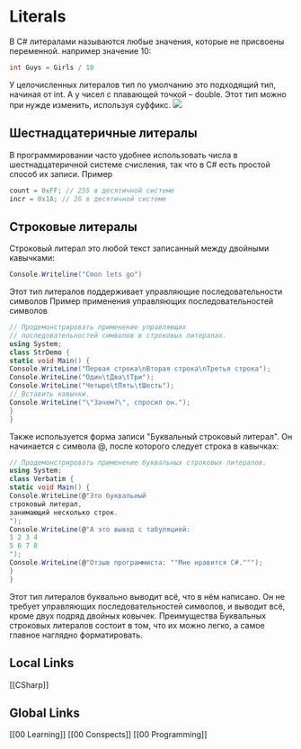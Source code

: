 # Literals

В C# литералами называются любые значения, которые не присвоены переменной. например значение 10:
```csharp
int Guys = Girls / 10 
```
У целочисленных литералов тип по умолчанию это подходящий тип, начиная от int. А у чисел с плавающей точкой – double.
Этот тип можно при нужде изменить, используя суффикс. 
![](https://forum.itvdn.com/uploads/default/original/1X/694818a6593b4d22697c0374d9a866c2591e852d.jpeg)
## Шестнадцатеричные литералы 
В программировании часто удобнее использовать числа в шестнадцатеричной системе счисления, так что в C# есть простой способ их записи.
Пример
```csharp
count = 0xFF; // 255 в десятичной системе
incr = 0x1A; // 26 в десятичной системе
```
## Строковые литералы 
Строковый литерал это любой текст записанный между двойными кавычками:
```csharp
Console.Writeline("Cmon lets go")
```
Этот тип литералов поддерживает управляющие последовательности символов
Пример применения управляющих последовательностей символов
```csharp 
// Продемонстрировать применение управляющих
// последовательностей символов в строковых литералах.
using System;
class StrDemo {
static void Main() {
Console.WriteLine("Первая строка\nВторая строка\nТретья строка");
Console.WriteLine("Один\tДва\tТри");
Console.WriteLine("Четыре\tПять\tШесть");
// Вставить кавычки.
Console.WriteLine("\"3ачем?\", спросил он.");
}
}
```
Также используется форма записи "Буквальный строковый литерал". Он начинается с символа @, после которого следует строка в кавычках:
```csharp 
// Продемонстрировать применение буквальных строковых литералов.
using System;
class Verbatim {
static void Main() {
Console.WriteLine(@"Это буквальный
строковый литерал,
занимающий несколько строк.
");
Console.WriteLine(@"А это вывод с табуляцией:
1 2 3 4
5 6 7 8
");
Console.WriteLine(@"Отзыв программиста: ""Мне нравится С#.""");
}
}
```
Этот тип литералов буквально выводит всё, что в нём написано. Он не требует управляющих последовательностей символов, и выводит всё, кроме двух подряд двойных ковычек.
Преимущества Буквальных строковых литералов состоит в том, что их можно легко, а самое главное наглядно форматировать.










## Local Links 
[[CSharp]]
## Global Links
[[00 Learning]]
[[00 Conspects]]
[[00 Programming]]